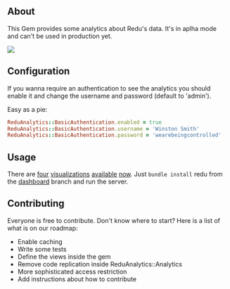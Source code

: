 ## About

This Gem provides some analytics about Redu's data. It's in aplha mode and can't be used in production yet.

![](https://dl.dropbox.com/u/77225/Screen%20Shot%202012-09-05%20at%209.53.55%20AM.png)

## Configuration
If you wanna require an authentication to see the analytics you should enable it and change the username and password (default to 'admin').

Easy as a pie:
```ruby
ReduAnalytics::BasicAuthentication.enabled = true
ReduAnalytics::BasicAuthentication.username = 'Winston Smith'
ReduAnalytics::BasicAuthentication.password = 'wearebeingcontrolled'
```

## Usage

There are [four](http://0.0.0.0:3000/analytics/environment_by_date) [visualizations](http://0.0.0.0:3000/analytics/course_by_date) [available](http://0.0.0.0:3000/analytics/post_by_date) [now](http://0.0.0.0:3000/analytics/signup_by_date). Just ``bundle install`` redu from the [dashboard](https://github.com/redu/redu/tree/dashboard) branch and run the server.

## Contributing

Everyone is free to contribute. Don't know where to start? Here is a list of what is on our roadmap:

* Enable caching
* Write some tests
* Define the views inside the gem
* Remove code replication inside ReduAnalytics::Analytics
* More sophisticated access restriction
* Add instructions about how to contribute
